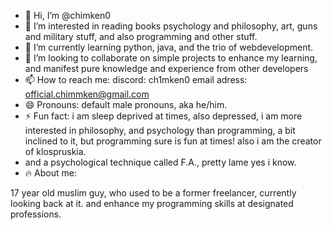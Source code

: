 - 👋 Hi, I’m @chimken0
- 👀 I’m interested in reading books psychology and philosophy, art, guns and military stuff, and also programming and other stuff.
- 🌱 I’m currently learning python, java, and the trio of webdevelopment.
- 💞️ I’m looking to collaborate on simple projects to enhance my learning, and manifest pure knowledge and experience from other developers
- 📫 How to reach me:
discord: ch1mken0
email adress: official.chimmken@gmail.com
- 😄 Pronouns: default male pronouns, aka he/him.
- ⚡ Fun fact: i am sleep deprived at times, also depressed, i am more interested in philosophy, and psychology than programming, a bit inclined to it, but programming sure is fun at times! also i am the creator of klospruskia.
- and a psychological technique called F.A., pretty lame yes i know.
- 🔥 About me:

17 year old muslim guy, who used to be a former freelancer, currently looking back at it. and enhance my programming skills at designated professions.

